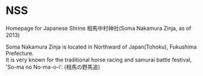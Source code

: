 # NSS
Homepage for Japanese Shrine 相馬中村神社(Soma Nakamura Zinja, as of 2013)

Soma Nakamura Zinja is located in Northward of Japan(Tohoku), Fukushima Prefecture.  
It is very known for the traditional horse racing and samurai battle festival, 'So-ma no No-ma-o-i'. (相馬の野馬追)  
